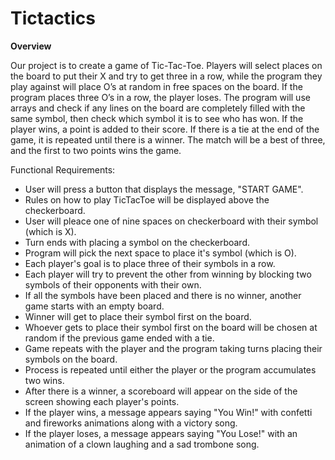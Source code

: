 # Tictactics
**Overview**

Our project is to create a game of Tic-Tac-Toe. Players will select places on the board to put their X and try to get three in a row, while the program they play against will place O’s at random in free spaces on the board. If the program places three O’s in a row, the player loses. The program will use arrays and check if any lines on the board are completely filled with the same symbol, then check which symbol it is to see who has won. If the player wins, a point is added to their score. If there is a tie at the end of the game, it is repeated until there is a winner. The match will be a best of three, and the first to two points wins the game.


Functional Requirements:
- User will press a button that displays the message, "START GAME".
- Rules on how to play TicTacToe will be displayed above the checkerboard.
- User will pleace one of nine spaces on checkerboard with their symbol (which is X).
- Turn ends with placing a symbol on the checkerboard.
- Program will pick the next space to place it's symbol (which is O).
- Each player's goal is to place three of their symbols in a row.
- Each player will try to prevent the other from winning by blocking two symbols of their opponents with their own.
- If all the symbols have been placed and there is no winner, another game starts with an empty board.
- Winner will get to place their symbol first on the board.
- Whoever gets to place their symbol first on the board will be chosen at random if the previous game ended with a tie.
- Game repeats with the player and the program taking turns placing their symbols on the board.
- Process is repeated until either the player or the program accumulates two wins.
- After there is a winner, a scoreboard will appear on the side of the screen showing each player's points.
- If the player wins, a message appears saying "You Win!" with confetti and fireworks animations along with a victory song.
- If the player loses, a message appears saying "You Lose!" with an animation of a clown laughing and a sad trombone song.
